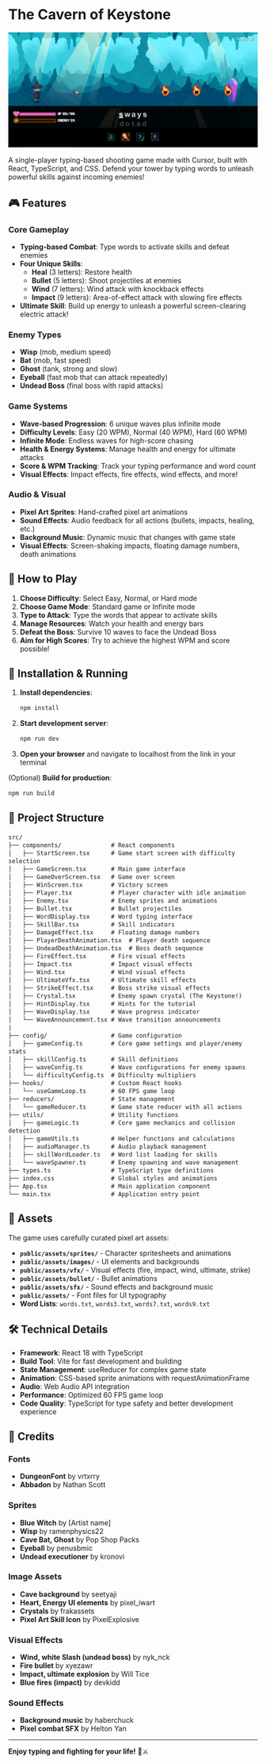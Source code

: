# The Cavern of Keystone

![Game Screenshot](public/screenshot.png)

A single-player typing-based shooting game made with Cursor, built with React, TypeScript, and CSS. Defend your tower by typing words to unleash powerful skills against incoming enemies!


## 🎮 Features

### **Core Gameplay**
- **Typing-based Combat**: Type words to activate skills and defeat enemies
- **Four Unique Skills**:
  - **Heal** (3 letters): Restore health
  - **Bullet** (5 letters): Shoot projectiles at enemies
  - **Wind** (7 letters): Wind attack with knockback effects
  - **Impact** (9 letters): Area-of-effect attack with slowing fire effects
- **Ultimate Skill**: Build up energy to unleash a powerful screen-clearing electric attack!

### **Enemy Types**
- **Wisp** (mob, medium speed)
- **Bat** (mob, fast speed)
- **Ghost** (tank, strong and slow)
- **Eyeball** (fast mob that can attack repeatedly)
- **Undead Boss** (final boss with rapid attacks)

### **Game Systems**
- **Wave-based Progression**: 6 unique waves plus infinite mode
- **Difficulty Levels**: Easy (20 WPM), Normal (40 WPM), Hard (60 WPM)
- **Infinite Mode**: Endless waves for high-score chasing
- **Health & Energy Systems**: Manage health and energy for ultimate attacks
- **Score & WPM Tracking**: Track your typing performance and word count
- **Visual Effects**: Impact effects, fire effects, wind effects, and more!

### **Audio & Visual**
- **Pixel Art Sprites**: Hand-crafted pixel art animations
- **Sound Effects**: Audio feedback for all actions (bullets, impacts, healing, etc.)
- **Background Music**: Dynamic music that changes with game state
- **Visual Effects**: Screen-shaking impacts, floating damage numbers, death animations

## 🎯 How to Play

1. **Choose Difficulty**: Select Easy, Normal, or Hard mode
2. **Choose Game Mode**: Standard game or Infinite mode
3. **Type to Attack**: Type the words that appear to activate skills
4. **Manage Resources**: Watch your health and energy bars
5. **Defeat the Boss**: Survive 10 waves to face the Undead Boss
6. **Aim for High Scores**: Try to achieve the highest WPM and score possible!

## 🚀 Installation & Running

1. **Install dependencies**:
   ```bash
   npm install
   ```

2. **Start development server**:
   ```bash
   npm run dev
   ```

3. **Open your browser** and navigate to localhost from the link in your terminal

(Optional) **Build for production**:
   ```bash
   npm run build
   ```

## 📁 Project Structure

```
src/
├── components/              # React components
│   ├── StartScreen.tsx      # Game start screen with difficulty selection
│   ├── GameScreen.tsx       # Main game interface
│   ├── GameOverScreen.tsx   # Game over screen
│   ├── WinScreen.tsx        # Victory screen
│   ├── Player.tsx           # Player character with idle animation
│   ├── Enemy.tsx            # Enemy sprites and animations
│   ├── Bullet.tsx           # Bullet projectiles
│   ├── WordDisplay.tsx      # Word typing interface
│   ├── SkillBar.tsx         # Skill indicators
│   ├── DamageEffect.tsx     # Floating damage numbers
│   ├── PlayerDeathAnimation.tsx  # Player death sequence
│   ├── UndeadDeathAnimation.tsx  # Boss death sequence
│   ├── FireEffect.tsx       # Fire visual effects
│   ├── Impact.tsx           # Impact visual effects
│   ├── Wind.tsx             # Wind visual effects
│   ├── UltimateVfx.tsx      # Ultimate skill effects
│   ├── StrikeEffect.tsx     # Boss strike visual effects
│   ├── Crystal.tsx          # Enemy spawn crystal (The Keystone!)
│   ├── HintDisplay.tsx      # Hints for the tutorial
│   ├── WaveDisplay.tsx      # Wave progress indicator
│   └── WaveAnnouncement.tsx # Wave transition announcements
|
├── config/                  # Game configuration
│   ├── gameConfig.ts        # Core game settings and player/enemy stats
│   ├── skillConfig.ts       # Skill definitions 
│   ├── waveConfig.ts        # Wave configurations for enemy spawns
│   └── difficultyConfig.ts  # Difficulty multipliers 
├── hooks/                   # Custom React hooks
│   └── useGameLoop.ts       # 60 FPS game loop
├── reducers/                # State management
│   └── gameReducer.ts       # Game state reducer with all actions
├── utils/                   # Utility functions
│   ├── gameLogic.ts         # Core game mechanics and collision detection
│   ├── gameUtils.ts         # Helper functions and calculations
│   ├── audioManager.ts      # Audio playback management
│   ├── skillWordLoader.ts   # Word list loading for skills
│   └── waveSpawner.ts       # Enemy spawning and wave management
├── types.ts                 # TypeScript type definitions
├── index.css                # Global styles and animations
├── App.tsx                  # Main application component
└── main.tsx                 # Application entry point
```

## 🎨 Assets

The game uses carefully curated pixel art assets:

- **`public/assets/sprites/`** - Character spritesheets and animations
- **`public/assets/images/`** - UI elements and backgrounds  
- **`public/assets/vfx/`** - Visual effects (fire, impact, wind, ultimate, strike)
- **`public/assets/bullet/`** - Bullet animations
- **`public/assets/sfx/`** - Sound effects and background music
- **`public/assets/`** - Font files for UI typography
- **Word Lists**: `words.txt`, `words3.txt`, `words7.txt`, `words9.txt`

## 🛠️ Technical Details

- **Framework**: React 18 with TypeScript
- **Build Tool**: Vite for fast development and building
- **State Management**: useReducer for complex game state
- **Animation**: CSS-based sprite animations with requestAnimationFrame
- **Audio**: Web Audio API integration
- **Performance**: Optimized 60 FPS game loop
- **Code Quality**: TypeScript for type safety and better development experience


## 🎨 Credits

### Fonts
- **DungeonFont** by vrtxrry
- **Abbadon** by Nathan Scott

### Sprites
- **Blue Witch** by [Artist name]
- **Wisp** by ramenphysics22
- **Cave Bat, Ghost** by Pop Shop Packs
- **Eyeball** by penusbmic
- **Undead executioner** by kronovi

### Image Assets
- **Cave background** by seetyaji
- **Heart, Energy UI elements** by pixel_iwart
- **Crystals** by frakassets
- **Pixel Art Skill Icon** by PixelExplosive

### Visual Effects
- **Wind, white Slash (undead boss)** by nyk_nck
- **Fire bullet** by xyezawr
- **Impact, ultimate explosion** by Will Tice
- **Blue fires (impact)** by devkidd

### Sound Effects
- **Background music** by haberchuck
- **Pixel combat SFX** by Helton Yan

---

**Enjoy typing and fighting for your life!** 🏰⚔️